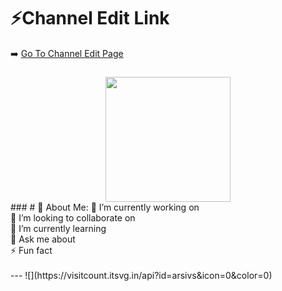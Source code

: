 # ⚡Channel Edit Link
➡️ [Go To Channel Edit Page](https://channeleditor.github.io/LG/)
###
<div align="center">
  <img height="200" src="https://channeleditor.github.io/LG/inc/demo.gif"  />
</div>
###
# 💫 About Me:
🔭 I’m currently working on<br>
👯 I’m looking to collaborate on<br>
🌱 I’m currently learning<br>
💬 Ask me about<br>
⚡ Fun fact
<br><br>
---
![](https://visitcount.itsvg.in/api?id=arsivs&icon=0&color=0)
